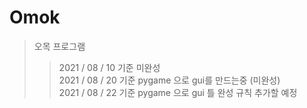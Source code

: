 # Omok
> 오목 프로그램
>> 2021 / 08 / 10 기준 미완성  
>> 2021 / 08 / 20 기준 pygame 으로 gui를 만드는중 (미완성)  
>> 2021 / 08 / 22 기준 pygame 으로 gui 틀 완성 규칙 추가할 예정
